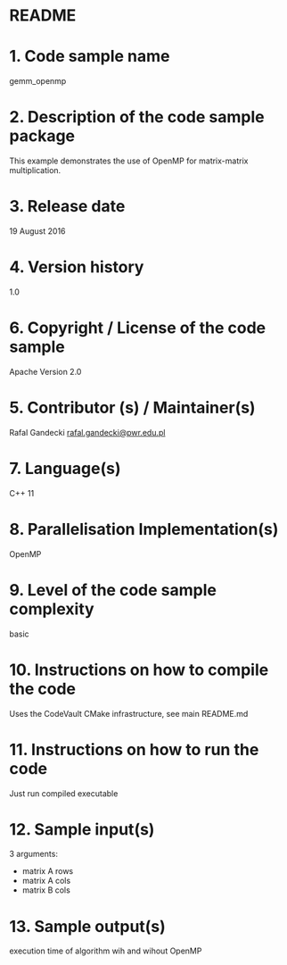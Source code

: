 README
=======
 
# 1. Code sample name
gemm_openmp
 
# 2. Description of the code sample package
This example demonstrates the use of OpenMP for matrix-matrix multiplication.
 
# 3. Release date
19 August 2016
 
# 4. Version history
1.0
 
# 6. Copyright / License of the code sample
Apache Version 2.0
 
# 5. Contributor (s) / Maintainer(s)
Rafal Gandecki <rafal.gandecki@pwr.edu.pl>
 
# 7. Language(s)
C++ 11
 
# 8. Parallelisation Implementation(s)
OpenMP
 
# 9. Level of the code sample complexity
basic
 
# 10. Instructions on how to compile the code
Uses the CodeVault CMake infrastructure, see main README.md
 
# 11. Instructions on how to run the code
Just run compiled executable
 
# 12. Sample input(s)
3 arguments:
- matrix A rows
- matrix A cols
- matrix B cols

# 13. Sample output(s)
execution time of algorithm wih and wihout OpenMP
